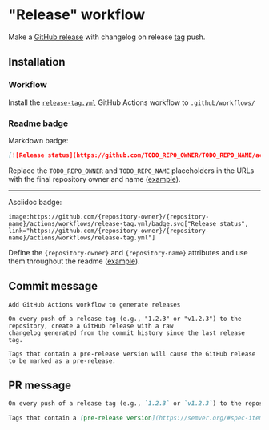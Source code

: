 # "Release" workflow

Make a [GitHub release](https://docs.github.com/repositories/releasing-projects-on-github/about-releases) with changelog on release [tag](https://git-scm.com/book/en/v2/Git-Basics-Tagging) push.

## Installation

### Workflow

Install the [`release-tag.yml`](release-tag.yml) GitHub Actions workflow to `.github/workflows/`

### Readme badge

Markdown badge:

```markdown
[![Release status](https://github.com/TODO_REPO_OWNER/TODO_REPO_NAME/actions/workflows/release-tag.yml/badge.svg)](https://github.com/TODO_REPO_OWNER/TODO_REPO_NAME/actions/workflows/release-tag.yml)
```

Replace the `TODO_REPO_OWNER` and `TODO_REPO_NAME` placeholders in the URLs with the final repository owner and name ([example](https://raw.githubusercontent.com/arduino-libraries/ArduinoIoTCloud/master/README.md)).

---

Asciidoc badge:

```adoc
image:https://github.com/{repository-owner}/{repository-name}/actions/workflows/release-tag.yml/badge.svg["Release status", link="https://github.com/{repository-owner}/{repository-name}/actions/workflows/release-tag.yml"]
```

Define the `{repository-owner}` and `{repository-name}` attributes and use them throughout the readme ([example](https://raw.githubusercontent.com/arduino-libraries/WiFiNINA/master/README.adoc)).

## Commit message

```
Add GitHub Actions workflow to generate releases

On every push of a release tag (e.g., "1.2.3" or "v1.2.3") to the repository, create a GitHub release with a raw
changelog generated from the commit history since the last release tag.

Tags that contain a pre-release version will cause the GitHub release to be marked as a pre-release.
```

## PR message

```markdown
On every push of a release tag (e.g., `1.2.3` or `v1.2.3`) to the repository, create a [GitHub release](https://docs.github.com/repositories/releasing-projects-on-github/about-releases) with a raw [changelog generated](https://github.com/arduino/create-changelog) from the commit history since the last release tag.

Tags that contain a [pre-release version](https://semver.org/#spec-item-9) will cause the GitHub release to be marked as a pre-release.
```
